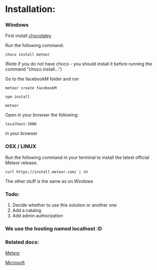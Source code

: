 # Installation:
### Windows

First install [chocolatey](https://chocolatey.org/install)

Run the following command:
```
choco install meteor
```
(Note if you do not have choco - you should install it before running the command "choco install...")

Go to the facebookM folder
and run 
```
meteor create facebookM
```
```
npm install
```
```
meteor
```
Open in your browser the following:
```
localhost:3000
```
in your browser
### OSX / LINUX
Run the following command in your terminal to install the latest official Meteor release:
```
curl https://install.meteor.com/ | sh
```
The other stuff is the same as on Windows
### Todo:
1) Decide whether to use this solution or another one
2) Add a catalog
3) Add admin authorization
### We use the hosting named localhost :D
### Related docs:
[Meteor](http://docs.meteor.com/api/accounts.html#Meteor-loginWith<ExternalService>)

[Microsoft](https://apps.dev.microsoft.com/#/appList)



